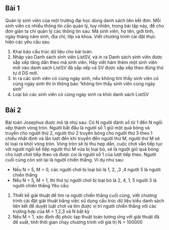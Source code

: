 ## Bài 1
Quản lý sinh viên của một trường đại học dùng danh sách liên kết đơn. Mỗi sinh viên có nhiều thông tin cần quản lý, tuy nhiên, trong bài tập này, để cho đơn giản ta chỉ quản lý các thông tin sau: Mã sinh viên, họ tên, giới tính, ngày tháng năm sinh, địa chỉ, lớp và khoa. Viết chương trình cài đặt thực hiện các yêu cầu sau 
1. Khai báo cấu trúc dữ liệu cho bài toán.
2. Nhập vào Danh sách sinh viên ListSV, và in ra Danh sách sinh viên được sắp xếp tăng dần theo mã sinh viên. Hãy viết hàm thêm một sinh viên mới vào danh sách ListSV  đã sắp xếp và SV được sắp xếp theo đúng thứ tự ở DS mới.
3. In ra các sinh viên có cùng ngày sinh, nếu không tìm thấy sinh viên có cùng ngày sinh thì in thông báo “không tìm thấy sinh viên cùng ngày sinh”
4. Loại bỏ các sinh viên có cùng ngày sinh ra khỏi danh sách ListSV

## Bài 2
Bài toán Josephus được mô tả như sau: Có N người đánh số từ 1 đến N ngồi xếp thành vòng tròn. Người bắt đầu là người số 1 giữ một quả bóng và truyền cho người thứ 2, người thứ 2 truyền bóng cho người thứ 3 theo 1 chiều nhất định và lần lượt đến khi truyền đến người thứ M, người thứ M sẽ bị loại ra khỏi vòng tròn. Vòng tròn sẽ bị thu hẹp dần, cuộc chơi vẫn tiếp tục với người ngồi kế tiếp người thứ M vừa bị loại bỏ, sẽ là người giữ quả bóng cho lượt chơi tiếp theo và được coi là người số 1 của lượt tiếp theo. Người cuối cùng còn sót lại là người chiến thắng. 
Ví dụ như sau: 
-	Nếu N = 5, M = 0, các người chơi bị loại bỏ là 1, 2, ,3 ,4 người 5 là người chiến thắng
-	Nếu N = 5, M = 1, thì thứ tự người chơi bị loại bỏ là 2, 4, 1, 5 người 3 là người chiến thắng 
Yêu cầu: 
1. Thiết kế giải thuật để tìm ra người chiến thắng cuối cùng, viết chương trình cài đặt giải thuật bằng việc sử dụng cấu trúc dữ liệu kiểu danh sách liên kết để duyệt luật chơi và tìm được vị trí người chiến thắng với các trường hợp của M = 1,2,3 và N bất kỳ 
2. Nếu M = 1, xác định độ phức tạp thuật toán tương ứng với giải thuật đã đề xuất, tính thời gian chạy chương trình với giá trị N > 100000

